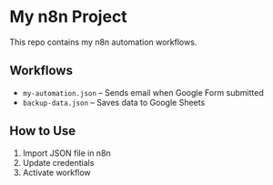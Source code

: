 # My n8n Project

This repo contains my n8n automation workflows.

## Workflows
- `my-automation.json` – Sends email when Google Form submitted
- `backup-data.json` – Saves data to Google Sheets

## How to Use
1. Import JSON file in n8n
2. Update credentials
3. Activate workflow
